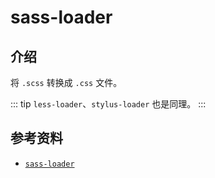 # sass-loader

## 介绍

将 `.scss` 转换成 `.css` 文件。

::: tip
`less-loader`、`stylus-loader` 也是同理。
:::

## 参考资料

- [`sass-loader`](https://webpack.docschina.org/loaders/sass-loader/)
